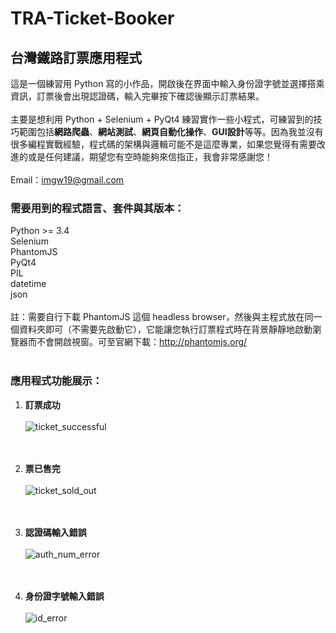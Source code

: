 # TRA-Ticket-Booker
## 台灣鐵路訂票應用程式
這是一個練習用 Python 寫的小作品，開啟後在界面中輸入身份證字號並選擇搭乘資訊，訂票後會出現認證碼，輸入完畢按下確認後顯示訂票結果。</br></br>
主要是想利用 Python + Selenium + PyQt4 練習實作一些小程式，可練習到的技巧範圍包括<strong>網路爬蟲</strong>、<strong>網站測試</strong>、<strong>網頁自動化操作</strong>、<strong>GUI設計</strong>等等。因為我並沒有很多編程實戰經驗，程式碼的架構與邏輯可能不是這麼專業，如果您覺得有需要改進的或是任何建議，期望您有空時能夠來信指正，我會非常感謝您！</br></br>Email：imgw19@gmail.com
### 需要用到的程式語言、套件與其版本：</br>
Python >= 3.4</br>
Selenium</br>
PhantomJS</br>
PyQt4</br>
PIL</br>
datetime</br>
json</br></br>
註：需要自行下載 PhantomJS 這個 headless browser，然後與主程式放在同一個資料夾即可（不需要先啟動它），它能讓您執行訂票程式時在背景靜靜地啟動瀏覽器而不會開啟視窗。可至官網下載：http://phantomjs.org/<br></br>
### 應用程式功能展示：

1. <strong>訂票成功</strong></br></br>
 ![ticket_successful](https://cloud.githubusercontent.com/assets/24193072/25806338/6b5c4960-3435-11e7-9bdc-c3f3b6c1e24d.gif)</br></br></br>
 
2. <strong>票已售完</strong></br></br>
 ![ticket_sold_out](https://cloud.githubusercontent.com/assets/24193072/25806374/87de7ae0-3435-11e7-9005-4c42272cb924.gif)</br></br></br>

3. <strong>認證碼輸入錯誤</strong></br></br>
 ![auth_num_error](https://cloud.githubusercontent.com/assets/24193072/25806467/dc07f416-3435-11e7-8c9a-8ed3ca3596f9.gif)</br></br></br>
 
4. <strong>身份證字號輸入錯誤</strong></br></br>
 ![id_error](https://cloud.githubusercontent.com/assets/24193072/25806416/a8ecc9bc-3435-11e7-82f3-c38e16c03293.gif)</br></br></br>
